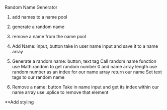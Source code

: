 Random Name Generator

1. add names to a name pool
2. generate a random name
3. remove a name from the name pool

1. Add Name: input, button
    take in user name input and save it to a name array

2. Generate a random name: button, text tag
    Call random name function
        use Math.random to get random number 0 and name array length
        use random number as an index for our name array
        return our name
    Set text tags to our random name

3. Remove a name: button
    Take in name input and get its index within our name array
    use .splice to remove that element

**Add styling